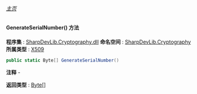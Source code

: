 ###### [主页](./Index.md "主页")
#### GenerateSerialNumber() 方法
**程序集** : [SharpDevLib.Cryptography.dll](./SharpDevLib.Cryptography.assembly.md "SharpDevLib.Cryptography.dll")
**命名空间** : [SharpDevLib.Cryptography](./SharpDevLib.Cryptography.namespace.md "SharpDevLib.Cryptography")
**所属类型** : [X509](./SharpDevLib.Cryptography.X509.md "X509")
``` csharp
public static Byte[] GenerateSerialNumber()
```
**注释**
*-*

**返回类型** : [Byte\[\]](https://learn.microsoft.com/en-us/dotnet/api/system.byte[] "Byte\[\]")


